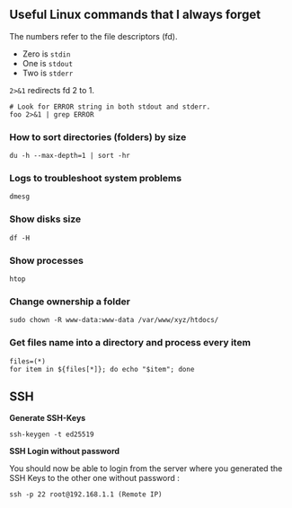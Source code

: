 ## Useful Linux commands that I always forget

The numbers refer to the file descriptors (fd).

-   Zero is `stdin`
-   One is `stdout`
-   Two is `stderr`

`2>&1` redirects fd 2 to 1.
```
# Look for ERROR string in both stdout and stderr.
foo 2>&1 | grep ERROR
```

### How to sort directories (folders) by size    
    du -h --max-depth=1 | sort -hr

### Logs to troubleshoot system problems

    dmesg
### Show disks size

    df -H
### Show processes

    htop
### Change ownership a folder

    sudo chown -R www-data:www-data /var/www/xyz/htdocs/

### Get files name into a directory and process every item

    files=(*)
    for item in ${files[*]}; do echo "$item"; done

## SSH
**Generate SSH-Keys**
```
ssh-keygen -t ed25519
``` 
**SSH Login without password**

You should now be able to login from the server where you generated the SSH Keys to the other one without password :

    ssh -p 22 root@192.168.1.1 (Remote IP)






<!--stackedit_data:
eyJoaXN0b3J5IjpbMzAxOTQxMTU5LC0xNjI4NjQwMTczLC0xOT
AwNTA1MzQxLDk4MTk0NTcxMywxOTMxMTE1ODYsLTIwOTM2MzQ2
MzMsLTE0Mzk5MDM3MSwtNTMzNzQxNzA4XX0=
-->